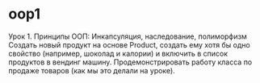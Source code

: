 # oop1
Урок 1. Принципы ООП: Инкапсуляция, наследование, полиморфизм
Создать новый продукт на основе Product, создать ему хотя бы одно свойство (например, шоколад и калории) и включить в список продуктов в вендинг машину.
Продемонстрировать работу класса по продаже товаров (как мы это делали на уроке).